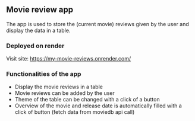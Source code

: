 ## Movie review app
The app is used to store the (current movie) reviews given by the user and display the data in a table.

### Deployed on render
Visit site: https://my-movie-reviews.onrender.com/

### Functionalities of the app 
* Display the movie reviews in a table
* Movie reviews can be added by the user
* Theme of the table can be changed with a click of a button 
* Overview of the movie and release date is automatically filled with a click of button (fetch data from moviedb api call)

